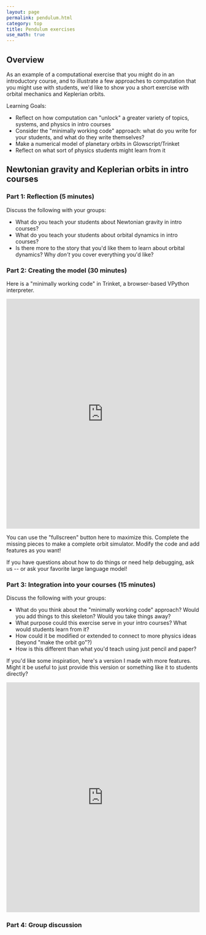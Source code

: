 ```yaml
---
layout: page
permalink: pendulum.html
category: top
title: Pendulum exercises  
use_math: true
---
```


## Overview

As an example of a computational exercise that you might do in an introductory course, and to illustrate a few approaches to computation that you might
use with students, we'd like to show you a short exercise with orbital mechanics and Keplerian orbits.

Learning Goals:

* Reflect on how computation can "unlock" a greater variety of topics, systems, and physics in intro courses 
* Consider the "minimally working code" approach: what do you write for your students, and what do they write themselves?
* Make a numerical model of planetary orbits in Glowscript/Trinket 
* Reflect on what sort of physics students might learn from it 


## Newtonian gravity and Keplerian orbits in intro courses 

### Part 1: Reflection (5 minutes)

Discuss the following with your groups:

* What do you teach your students about Newtonian gravity in intro courses? 
* What do you teach your students about orbital dynamics in intro courses?
* Is there more to the story that you'd like them to learn about orbital dynamics? Why *don't* you cover everything you'd like?

### Part 2: Creating the model (30 minutes)

Here is a "minimally working code" in Trinket, a browser-based VPython interpreter.

<iframe src="https://trinket.io/embed/glowscript/59498eaabd9f" width="100%" height="600" frameborder="0" marginwidth="0" marginheight="0" allowfullscreen></iframe>

You can use the "fullscreen" button here to maximize this. Complete the missing pieces to make a complete orbit simulator. Modify the code and add 
features as you want!

If you have questions about how to do things or need help debugging, ask us -- or ask your favorite large language model!

### Part 3: Integration into your courses (15 minutes)

Discuss the following with your groups:

* What do you think about the "minimally working code" approach? Would you add things to this skeleton? Would you take things away?
* What purpose could this exercise serve in your intro courses? What would students learn from it?
* How could it be modified or extended to connect to more physics ideas (beyond "make the orbit go"?)
* How is this different than what you'd teach using just pencil and paper?

If you'd like some inspiration, here's a version I made with more features. Might it be useful to just provide this version or something like it to students directly?

<iframe src="https://trinket.io/embed/glowscript/dd0a0107d926" width="100%" height="600" frameborder="0" marginwidth="0" marginheight="0" allowfullscreen></iframe>

### Part 4: Group discussion
